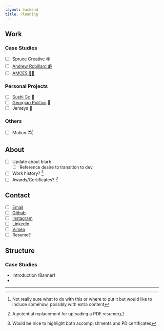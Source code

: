 ```yaml
---
layout: backend
title: Planning
---
```

## Work

### Case Studies
- [ ] [Spruce Creative 🕸️](https://sprucecreative.ca)
- [ ] [Andrew Robillard 📹](https://andrewrobillard.ca)
- [ ] [AMCES 👩‍💼](https://amces.com)

### Personal Projects
- [ ] [Sushi Go](https://ar-sushi-go.netlify.app) 🎴
- [ ] [Georgian Politics](https://arobillard.github.io/georgian-politics) 🎲
- [ ] Jerseys 🏐

### Others 
- [ ] Motion 📺[^1]

## About
- [ ] Update about blurb
  - [ ] Reference desire to transition to dev
- [ ] Work history? [^2]
- [ ] Awards/Certificates? [^3]

## Contact
- [ ] [Email](mailto:hello@adamrobillard.ca)
- [ ] [Github](https://github.com/arobillard)
- [ ] [Instagram](https://instagram.com/awillrobillard)
- [ ] [LinkedIn](https://linkedind.com/in/arobillard)
- [ ] [Vimeo](https://vimeo.com/user71391239)
- [ ] Resume?

## Structure

### Case Studies
- Introduction (Banner)
- 

---

[^1]: Not really sure what to do with this or where to put it but would like to include somehow, possibly with extra content

[^2]: A potential replacement for uploading a PDF resumer

[^3]: Would be nice to highlight both accomplishments and PD certificates

